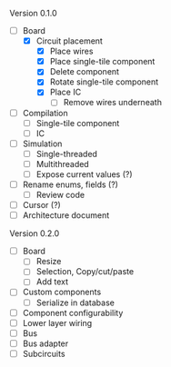 Version 0.1.0

- [ ] Board
    - [x] Circuit placement
        - [x] Place wires
        - [x] Place single-tile component
        - [x] Delete component
        - [x] Rotate single-tile component
        - [x] Place IC
          - [ ] Remove wires underneath
- [ ] Compilation
  - [ ] Single-tile component
  - [ ] IC
- [ ] Simulation
  - [ ] Single-threaded
  - [ ] Multithreaded
  - [ ] Expose current values (?)
- [ ] Rename enums, fields (?)
  - [ ] Review code
- [ ] Cursor (?)
- [ ] Architecture document

Version 0.2.0

- [ ] Board
    - [ ] Resize
    - [ ] Selection, Copy/cut/paste
    - [ ] Add text
- [ ] Custom components
    - [ ] Serialize in database
- [ ] Component configurability
- [ ] Lower layer wiring
- [ ] Bus
- [ ] Bus adapter
- [ ] Subcircuits
